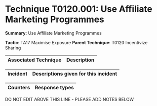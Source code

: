 # Technique T0120.001: Use Affiliate Marketing Programmes

**Summary**: Use Affiliate Marketing Programmes

**Tactic**: TA17 Maximise Exposure           **Parent Technique:** T0120 Incentivize Sharing


| Associated Technique | Description |
| --------- | ------------------------- |



| Incident | Descriptions given for this incident |
| -------- | -------------------- |



| Counters | Response types |
| -------- | -------------- |


DO NOT EDIT ABOVE THIS LINE - PLEASE ADD NOTES BELOW